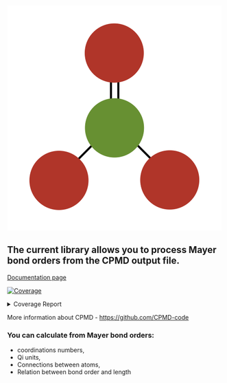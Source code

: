![Logo](Logo-pyMayCoor.png)

## The current library allows you to process Mayer bond orders from the CPMD output file.

[Documentation page](https://pawelgoj.github.io/pyMayCoor/BondOrderCalculations.html)

<!-- Pytest Coverage Comment:Begin -->
<a href="https://github.com/pawelgoj/pyMayCoor/blob/main/README.md"><img alt="Coverage" src="https://img.shields.io/badge/Coverage-92%25-brightgreen.svg" /></a><details><summary>Coverage Report </summary><table><tr><th>File</th><th>Stmts</th><th>Miss</th><th>Cover</th><th>Missing</th></tr><tbody><tr><td colspan="5"><b>main/BondOrderCalculations/BondOrderCalculations</b></td></tr><tr><td>&nbsp; &nbsp;<a href="https://github.com/pawelgoj/pyMayCoor/blob/main/main/BondOrderCalculations/BondOrderCalculations/calculations.py">calculations.py</a></td><td>344</td><td>11</td><td>97%</td><td><a href="https://github.com/pawelgoj/pyMayCoor/blob/main/main/BondOrderCalculations/BondOrderCalculations/calculations.py#L40">40</a>, <a href="https://github.com/pawelgoj/pyMayCoor/blob/main/main/BondOrderCalculations/BondOrderCalculations/calculations.py#L44">44</a>, <a href="https://github.com/pawelgoj/pyMayCoor/blob/main/main/BondOrderCalculations/BondOrderCalculations/calculations.py#L163">163</a>, <a href="https://github.com/pawelgoj/pyMayCoor/blob/main/main/BondOrderCalculations/BondOrderCalculations/calculations.py#L309">309</a>, <a href="https://github.com/pawelgoj/pyMayCoor/blob/main/main/BondOrderCalculations/BondOrderCalculations/calculations.py#L474">474</a>, <a href="https://github.com/pawelgoj/pyMayCoor/blob/main/main/BondOrderCalculations/BondOrderCalculations/calculations.py#L487">487</a>, <a href="https://github.com/pawelgoj/pyMayCoor/blob/main/main/BondOrderCalculations/BondOrderCalculations/calculations.py#L637">637</a>, <a href="https://github.com/pawelgoj/pyMayCoor/blob/main/main/BondOrderCalculations/BondOrderCalculations/calculations.py#L639-L640">639&ndash;640</a>, <a href="https://github.com/pawelgoj/pyMayCoor/blob/main/main/BondOrderCalculations/BondOrderCalculations/calculations.py#L677-L678">677&ndash;678</a></td></tr><tr><td>&nbsp; &nbsp;<a href="https://github.com/pawelgoj/pyMayCoor/blob/main/main/BondOrderCalculations/BondOrderCalculations/input_data.py">input_data.py</a></td><td>396</td><td>46</td><td>88%</td><td><a href="https://github.com/pawelgoj/pyMayCoor/blob/main/main/BondOrderCalculations/BondOrderCalculations/input_data.py#L82-L94">82&ndash;94</a>, <a href="https://github.com/pawelgoj/pyMayCoor/blob/main/main/BondOrderCalculations/BondOrderCalculations/input_data.py#L116-L149">116&ndash;149</a>, <a href="https://github.com/pawelgoj/pyMayCoor/blob/main/main/BondOrderCalculations/BondOrderCalculations/input_data.py#L179-L183">179&ndash;183</a>, <a href="https://github.com/pawelgoj/pyMayCoor/blob/main/main/BondOrderCalculations/BondOrderCalculations/input_data.py#L219">219</a>, <a href="https://github.com/pawelgoj/pyMayCoor/blob/main/main/BondOrderCalculations/BondOrderCalculations/input_data.py#L228-L232">228&ndash;232</a>, <a href="https://github.com/pawelgoj/pyMayCoor/blob/main/main/BondOrderCalculations/BondOrderCalculations/input_data.py#L285">285</a>, <a href="https://github.com/pawelgoj/pyMayCoor/blob/main/main/BondOrderCalculations/BondOrderCalculations/input_data.py#L298-L299">298&ndash;299</a>, <a href="https://github.com/pawelgoj/pyMayCoor/blob/main/main/BondOrderCalculations/BondOrderCalculations/input_data.py#L354-L358">354&ndash;358</a>, <a href="https://github.com/pawelgoj/pyMayCoor/blob/main/main/BondOrderCalculations/BondOrderCalculations/input_data.py#L402-L413">402&ndash;413</a>, <a href="https://github.com/pawelgoj/pyMayCoor/blob/main/main/BondOrderCalculations/BondOrderCalculations/input_data.py#L450-L451">450&ndash;451</a>, <a href="https://github.com/pawelgoj/pyMayCoor/blob/main/main/BondOrderCalculations/BondOrderCalculations/input_data.py#L457">457</a>, <a href="https://github.com/pawelgoj/pyMayCoor/blob/main/main/BondOrderCalculations/BondOrderCalculations/input_data.py#L471">471</a>, <a href="https://github.com/pawelgoj/pyMayCoor/blob/main/main/BondOrderCalculations/BondOrderCalculations/input_data.py#L478">478</a>, <a href="https://github.com/pawelgoj/pyMayCoor/blob/main/main/BondOrderCalculations/BondOrderCalculations/input_data.py#L635">635</a>, <a href="https://github.com/pawelgoj/pyMayCoor/blob/main/main/BondOrderCalculations/BondOrderCalculations/input_data.py#L642">642</a>, <a href="https://github.com/pawelgoj/pyMayCoor/blob/main/main/BondOrderCalculations/BondOrderCalculations/input_data.py#L680">680</a>, <a href="https://github.com/pawelgoj/pyMayCoor/blob/main/main/BondOrderCalculations/BondOrderCalculations/input_data.py#L705">705</a>, <a href="https://github.com/pawelgoj/pyMayCoor/blob/main/main/BondOrderCalculations/BondOrderCalculations/input_data.py#L728">728</a>, <a href="https://github.com/pawelgoj/pyMayCoor/blob/main/main/BondOrderCalculations/BondOrderCalculations/input_data.py#L777">777</a>, <a href="https://github.com/pawelgoj/pyMayCoor/blob/main/main/BondOrderCalculations/BondOrderCalculations/input_data.py#L887">887</a></td></tr><tr><td><b>TOTAL</b></td><td><b>740</b></td><td><b>57</b></td><td><b>92%</b></td><td>&nbsp;</td></tr></tbody></table></details>
<!-- Pytest Coverage Comment:End -->

More information about CPMD - https://github.com/CPMD-code

### You can calculate from Mayer bond orders:

- coordinations numbers,
- Qi units,
- Connections between atoms,
- Relation between bond order and length

